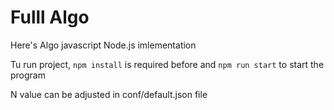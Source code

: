 # Fulll Algo
Here's Algo javascript Node.js imlementation

Tu run project, `npm install` is required before and `npm run start` to start the program

N value can be adjusted in conf/default.json file